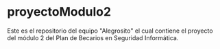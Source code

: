 # proyectoModulo2
Este es el repositorio del equipo "Alegrosito" el cual contiene el proyecto del módulo 2 del Plan de Becarios en Seguridad Informática.
